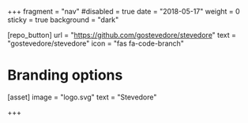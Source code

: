 +++
fragment = "nav"
#disabled = true
date = "2018-05-17"
weight = 0
sticky = true
background = "dark"

[repo_button]
  url = "https://github.com/gostevedore/stevedore"
  text = "gostevedore/stevedore"
  icon = "fas fa-code-branch"

# Branding options
[asset]
  image = "logo.svg"
  text = "Stevedore"

+++
